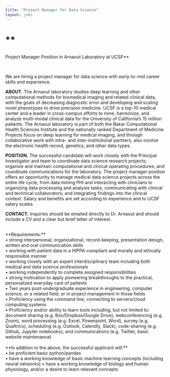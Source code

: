 ```yaml
---
title: "Project Manager for Data Science"
layout: jobs
---
```


# **<p align="center">
Project Manager Position in Arnaout Laboratory at UCSF**
</p>
<br>

We are hiring a project manager for data science with early-to-mid career skills and experience.<br>

**ABOUT.** The Arnaout laboratory studies deep learning and other computational methods for biomedical imaging and related clinical data, with the goals of decreasing diagnostic error and developing and scaling novel phenotypes to drive precision medicine. UCSF is a top-10 medical center and a leader in cross-campus efforts to mine, harmonize, and analyze multi-modal clinical data for the University of California’s 15 million patients. The Arnaout laboratory is part of both the Bakar Computational Health Sciences Institute and the nationally ranked Department of Medicine. Projects focus on deep learning for medical imaging, and through collaborative work with intra- and inter-institutional partners, also involve the electronic health record, genetics, and other data types.<br>

**POSITION.** The successful candidate will work closely with the Principal Investigator and team to coordinate data science research projects; organize and maintain computational and clinical operating procedures; and coordinate communications for the laboratory. The project manager position offers an opportunity to manage medical data science projects across the entire life cycle, from data mining PHI and interacting with clinicians to organizing data processing and analysis tasks, communicating with clinical and technical collaborators, and integrating findings into the clinical context. Salary and benefits are set according to experience and to UCSF salary scales.<br>

**CONTACT.** Inquiries should be emailed directly to Dr. Arnaout and should include a CV and a clear but brief letter of interest.<br>


<br>
**Requirements:** <br>
•	strong interpersonal, organizational, record-keeping, presentation design, written and oral communication skills<br>
•	working with patient data in a HIPPA-compliant and morally and ethically responsible manner<br>
•	working closely with an expert interdisciplinary team including both medical and data science professionals<br>
•	working independently to complete assigned responsibilities<br>
•	strong motivation to apply pioneering breakthroughs to the practical, personalized everyday care of patients<br>
•	Two years post-undergraduate experience in engineering, computer science, or a related field, or in project management in those fields<br>
•	Proficiency using the command line, connecting to servers/cloud computing systems<br>
•	Proficiency and/or ability to learn tools including, but not limited to: document sharing (e.g. Box/Dropbox/Google Drive), webconferencing (e.g. Zoom), word processing (e.g. Excel, Powerpoint, Word), survey (e.g. Qualtrics), scheduling (e.g. Outlook, Calendly, Slack), code-sharing (e.g. Github, Jupyter notebooks), and communications (e.g. Twitter, basic website maintenance)<br>

<br>
**In addition to the above, the successful applicant will:** <br>
•	be proficient basic python/pandas<br>
•	have a working knowledge of basic machine learning concepts (including neural networks)
•	have a working knowledge of biology and human physiology, and/or a desire to learn relevant concepts <br>










